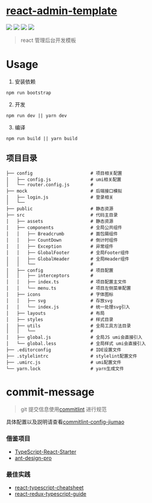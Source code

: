# [react-admin-template](https://github.com/jiumao-fe/react-admin-template)

![](https://img.shields.io/github/stars/typescript-projects/react-admin-template.svg)
![](https://img.shields.io/github/license/typescript-projects/react-admin-template.svg)
![](https://img.shields.io/github/issues/typescript-projects/react-admin-template.svg)
![](https://img.shields.io/github/forks/typescript-projects/react-admin-template.svg)

> react 管理后台开发模板

# Usage

1. 安装依赖

```
npm run bootstrap
```

2. 开发

```
npm run dev || yarn dev
```

3. 编译

```
npm run build || yarn build
```

## 项目目录

```
├── config                      # 项目相关配置
│   ├── config.js               # umi相关配置
│   └── router.config.js        #
├── mock                        # 后端接口模拟
│   ├── login.js                # 登录相关
│   └──
├── public                      # 静态资源
├── src                         # 代码主目录
│   ├── assets                  # 静态资源
│   ├── components              # 全局公共组件
│   │   ├── Breadcrumb          # 面包屑组件
│   │   ├── CountDown           # 倒计时组件
│   │   ├── Exception           # 异常组件
│   │   ├── GlobalFooter        # 全局Footer组件
│   │   ├── GlobalHeader        # 全局Header组件
│   │   └──                     #
│   ├── config                  # 项目配置
│   │   ├── interceptors        #
│   │   ├── index.ts            # 项目配置主文件
│   │   └── menu.ts             # 项目左侧菜单配置
│   ├── icons                   # 字体图标
│   │   ├── svg                 # 存放svg
│   │   └── index.js            # 统一处理svg引入
│   ├── layouts                 # 布局
│   ├── styles                  # 样式目录
│   ├── utils                   # 全局工具方法目录
│   │   └──                     #
│   ├── global.js               # 全局JS umi会直接引入
│   └── global.less             # 全局样式 umi会直接引入
├── .editorconfig               # IDE设置文件
├── .stylelintrc                # stylelint配置文件
├── .umirc.js                   # umi配置文件
└── yarn.lock                   # yarn生成文件
```

# commit-message

> git 提交信息使用[commitlint](https://github.com/marionebl/commitlint) 进行规范

具体配置以及説明请查看[commitlint-config-jiumao](https://github.com/jiumao-fe/commitlint-config-jiumao)

### 借鉴项目

- [TypeScript-React-Starter](https://github.com/Microsoft/TypeScript-React-Starter)
- [ant-design-pro](https://github.com/ant-design/ant-design-pro)

### 最佳实践

- [react-typescript-cheatsheet](https://github.com/sw-yx/react-typescript-cheatsheet)
- [react-redux-typescript-guide](https://github.com/piotrwitek/react-redux-typescript-guide)
